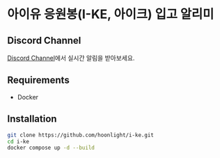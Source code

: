 # 아이유 응원봉(I-KE, 아이크) 입고 알리미

## Discord Channel

[Discord Channel](https://discord.gg/KdQYd87yct)에서 실시간 알림을 받아보세요.


## Requirements

* Docker

## Installation

```bash
git clone https://github.com/hoonlight/i-ke.git
cd i-ke
docker compose up -d --build
```
